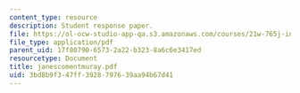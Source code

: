 ```yaml
---
content_type: resource
description: Student response paper.
file: https://ol-ocw-studio-app-qa.s3.amazonaws.com/courses/21w-765j-interactive-and-non-linear-narrative-theory-and-practice-spring-2004/3bd8b9f347ff3928797639aa94b67d41_janescomentmuray.pdf
file_type: application/pdf
parent_uid: 17f80790-6573-2a22-b323-8a6c6e3417ed
resourcetype: Document
title: janescomentmuray.pdf
uid: 3bd8b9f3-47ff-3928-7976-39aa94b67d41
---
```

